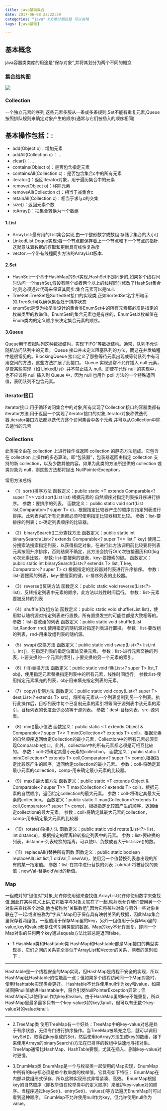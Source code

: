```yaml
---
title: java基础集合
date: 2017-06-08 22:22:59
categories: "java" #文章分類目錄 可以省略
tags: [java基础]

---
```

## 基本概念 ##
java容器类类库的用途是"保存对象",并将其划分为两个不同的概念
### 集合结构图 ###
![](http://orbsa5bc9.bkt.clouddn.com/java%E5%9F%BA%E7%A1%80%E9%9B%86%E5%90%88.png)
### Collection ###
一个独立元素的序列,这些元素多服从一条或多条规则,Set不能有重复元素,Queue按照排队规则来确定对象产生的顺序(通常与它们被插入的顺序相同)

基本操作包括：:
- 
- add(Object o)：增加元素
- addAll(Collection c)：...
- clear()：...
- contains(Object o)：是否包含指定元素
- containsAll(Collection c)：是否包含集合c中的所有元素
- iterator()：返回Iterator对象，用于遍历集合中的元素
- remove(Object o)：移除元素
- removeAll(Collection c)：相当于减集合c
- retainAll(Collection c)：相当于求与c的交集
- size()：返回元素个数
- toArray()：把集合转换为一个数组 




#### 1.List ####
- ArrayList:最有用的List集合实现,由一个整形数字或数组
存储了集合的大小()
- LinkedList:Deque实现:每一个节点都保存着上一个节点和下一个节点的指针.这就意味着数据的存取和更新具有线性复杂度
- vector:一个带有线程同步方法的ArrayList版本.


#### 2.Set ####
- HashSet:一个基于HashMap的Set实现,HashSet不是同步的,如果多个线程同时访问一个hashSet,假设有两个或者两个以上的线程同时修改了HashSet集合时,则必须通过代码来保证其同步:集合元素可以是null.
- TreeSet:TreeSet是SortedSet接口的实现类,正如SortedSet名字所暗示的.TreeSet可以确保集合处于排序状态
- enumSet是专为枚举类设计的集合类EnumSet中的所有元素都必须是指定的枚举类型的枚举值。EnumSet的集合元素也是有序的，EnumSet以枚举值在Enum类内的定义顺序来决定集合元素的顺序。


#### 3.Queue ####
Queue用于模拟队列这种数据结构，实现“FIFO”等数据结构。通常，队列不允许随机访问队列中的元素。
Queue 接口并未定义阻塞队列的方法，而这在并发编程中是很常见的。BlockingQueue 接口定义了那些等待元素出现或等待队列中有可用空间的方法，这些方法扩展了此接口。
Queue 实现通常不允许插入 null 元素，尽管某些实现（如 LinkedList）并不禁止插入 null。即使在允许 null 的实现中，也不应该将 null 插入到 Queue 中，因为 null 也用作 poll 方法的一个特殊返回值，表明队列不包含元素。

### iterator接口 ###
iterator接口,用于循环访问集合中的对象,所有实现了Collection接口的容器类都有iterator方法,用于返回一个实现了iterator接口的对象,iterator对象称做迭代器,iterator接口方法都以迭代方逐个访问集合中各个元素,并可以从Collection中除去适当的元素


### Collections ###
此类完全由在 collection 上进行操作或返回 collection 的静态方法组成。它包含在 collection 上操作的多态算法，即“包装器”，包装器返回由指定 collection 支持的新 collection，以及少数其他内容。如果为此类的方法所提供的 collection 或类对象为 null，则这些方法都将抛出 NullPointerException。


常用方法总结:


- （1）sort()排序方法
函数定义：public static <T extends Comparable<? super T>> void sort(List<T> list) 根据元素的
自然顺序对指定列表按升序进行排序。
参数：要排序的列表。
函数定义： public static <T> void sort(List<T> list,Comparator<? super T> c)，根据指定比较器产生的顺序对指定列表进行排序。此列表内的所有元素都必须可使用指定比较器相互比较。
参数：list-要排序的列表；c-确定列表顺序的比较器。


- （2）binarySearch()二分查找方法
函数定义：public static <T> int binarySearch(List<? extends Comparable<? super T>> list,T key)
使用二分搜索法搜索指定列表，以获得指定对象，在进行此方法调用前比较要将列表元素按照升序排序，否则结果不确定，此方法会执行O(n)次链接遍历和O(log n)次元素比较。
参数: list-要搜索的链表，key-要搜索的键。
函数定义： public static <T> int binarySearch(List<? extends T> list, T key, Comparator<? super T> c) 根据指定的比较器对列表进行升序排序。
参数：list-要搜索的列表，key-要搜索的键，c-排序列表的比较器。


- （3）reverse()反转方法
 函数定义：public static void reverse(List<?> list)，反转指定列表中元素的顺序，此方法以线性时间运行。
参数：list-元素要被反转的列表


- （4）shuffle()改组方法
函数定义：public static void shuffle(List<?> list)，使用默认随机源对指定列表进行置换，所有置换发生的可能性都是大致相等的。
参数：list-要改组的列表
函数定义：public static void shuffle(List<?> list,Random rnd),使用指定的随机源对指定列表进行置换。
参数：list-要改组的列表，rnd-用来改组列表的随机源。


- （5）swap()交换方法
函数定义：public static void swap(List<?> list,int i，int j)，在指定列表的指定位置处交换元素。
参数：list-进行元素交换的列表，i-要交换的一个元素的索引，j-要交换的另一个元素的索引。


- （6）fill()替换方法
函数定义：public static <T> void fill(List<? super T> list,T obj)，使用指定元素替换指定列表中的所有元素，线性时间运行。
参数:list-使用指定元素填充的列表，obj-用来填充指定列表的元素。


- （7）copy()复制方法
函数定义：public static <T> void copy(List<? super T> dest,List<? extends T> src)，将所有元素从一个列表复制到另一个列表。执行此操作后，目标列表中每个已复制元素的索引将等同于源列表中该元素的索引，目标列表的长度至少必须等于源列表。
参数：dest-目标列表，src-源列表。


- （8）min()最小值法
函数定义：public static <T extends Object & Comparable<? super T>> T min(Collection<? extends T> coll)，根据元素的自然顺序返回给定Collection的最小元素，Collection中的所有元素必须实现Comparable接口，此外，collection中的所有元素都必须是可相互比较的。
参数：coll-将确定其最小元素的collection。
函数定义：public static <T> T min(Collection<? extends T> coll,Comparator<? super T> comp),根据指定比较器产生的顺序，返回给定collection的最小元素。
参数：coll-将确定其最小元素的collection，comp-用来确定最小元素的比较器。


- （9）max()最大值方法
函数定义：public static <T extends Object & Comparable<? super T>> T max(Collection<? extends T> coll)，根据元素的自然顺序，返回给定collection的最大元素。
参数：coll-将确定其最大元素的collection。
函数定义：public static <T> T max(Collection<?extends T> coll,Comparator<? super T> comp)，根据指定比较器产生的顺序，返回给定collection的最大元素。
参数：coll-将确定其最大元素的collection，comp-用来确定最大元素的比较器


- （10）rotate()轮换方法
函数定义：public static void rotate(List<?> list，int distance)，根据指定的距离轮转指定列表中的元素。
参数：list-要轮换的列表，distance-列表轮换的距离，可以使0、负数或者大于list.size()的数。


- （11）replaceAll()替换所有函数
函数定义：public static <T> boolean replaceAll(List<T> list,T oldVal,T newVal)，使用另一个值替换列表总出现的所有的某一指定值。
参数：list-在其中进行替换的列表；oldVal-将被替换的原值；newVal-替换oldVald的新值。



### Map ###
一组成对的"键值对"对象,允许你使用键来查找值,ArrayList允许你使用数字来查找值,因此在某种意义上讲,它将数字与对象关联在了一起,映射表允许我们使用另一个对象来查找某个对象,他也被称为"关联数组",因为它将某些对象与另外一些对象关联在了一起:或者被称为"字典".Map用于保存具有映射关系的数据，因此Map集合里保存着两组值，一组值用于保存Map里的key，另外一组值用于保存Map里的value,key和value都是任何引用类型的数据。Map的key不允许重复，即同一个Map对象的任何两个key通过equals方法比较总是返回false。
 


- 1.HashMap类和Hashtable类
HashMap和Hashtable都是Map接口的典型实现类，它们之间的关系完全类似于ArrayList和Vector的关系，两者的区别如下：


----------

Hashtable是一个线程安全的Map实现，但HashMap是线程不安全的实现，所以HashMap比Hashtable的性能高一点；但如果多个线程访问同一个Map对象时，使用Hashtable实现类会更好。
Hashtable不允许使用null作为key和value，如果试图把null值放进Hashtable中，将会引发NullPointerException异常；但HashMap可以使用null作为key和value。由于HashMap里的key不能重复，所以HashMap里最多最多只有一个key-value对的key为null，但可以有无数个key-value对的value为null。


----------


- 2.TreeMap类
使用TreeMap有一个好处：TreeMap中的key-value对总是处于有序状态，无须专门进行排序操作。当TreeMap被填充之后，就可以调用keySet()，取得由key组成的Set，然后使用toArray方法生成key的数组，接下来使用Arrays的binarySearch()方法在已排序的数组中快速地寻找对象。
TreeMap通常比HashMap、HashTable要慢，尤其在插入、删除key-value对时更慢。


- 3.EnumMap类
EnumMap是一个与枚举类一起使用的Map实现，EnumMap中所有的key都必须是单个枚举类的枚举值。它具有如下特征：
EnumMap在内部以数组形式保存，所以这种实现形式非常紧凑、高效。
EnumMap根据key的自然顺序（即枚举值在枚举类中的定义顺序）来维护key-value对的顺序。当程序通过keySet()、entrySet()、values()等方法遍历EnumMap时可以看到这种顺序。
EnumMap不允许使用null作为key，但允许使用null作为value。














